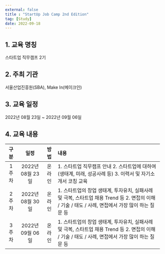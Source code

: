 ```yaml
---
external: false
title : "StartUp Job Camp 2nd Edition"
tag: [Study]
date: 2022-09-18
---
```


## 1. 교육 명칭

스타트업 직무캠프 2기

## 2. 주최 기관

서울산업진흥원(SBA), Make In(메이크인)

## 3. 교육 일정

2022년 08월 23일 ~ 2022년 09월 06일

## 4. 교육 내용

|  구분 |       일정      |  방법  | 내용 |
|:-----:|:---------------:|:------:|:----|
| 1주차 | 2022년 08월 23일 | 온라인 | 1. 스타트업 직무캠프 안내 2. 스타트업에 대하여(생태계, 미래, 성공사례 등) 3. 이력서 및 자기소개서 코칭 교육 |
| 2주차 | 2022년 08월 30일 | 온라인 | 1. 스타트업의 창업 생태계, 투자유치, 실패사례 및 극복, 스타트업 채용 Trend 등 2. 면접의 이해 / 기술 / 태도 / 사례, 면접에서 가장 많이 하는 질문 등 |
| 3주차 | 2022년 09월 06일 | 온라인 | 1. 스타트업의 창업 생태계, 투자유치, 실패사례 및 극복, 스타트업 채용 Trend 등 2. 면접의 이해 / 기술 / 태도 / 사례, 면접에서 가장 많이 하는 질문 등 |
